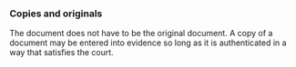 ###  Copies and originals

The document does not have to be the original document. A copy of a document
may be entered into evidence so long as it is authenticated in a way that
satisfies the court.
